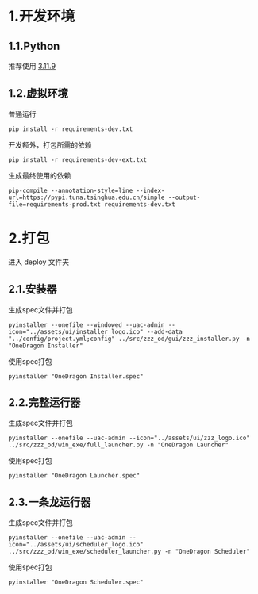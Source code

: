 # 1.开发环境

## 1.1.Python

推荐使用 [3.11.9](https://www.python.org/downloads/release/python-3119/)

## 1.2.虚拟环境

普通运行

```shell
pip install -r requirements-dev.txt
```

开发额外，打包所需的依赖

```shell
pip install -r requirements-dev-ext.txt
```

生成最终使用的依赖

```shell
pip-compile --annotation-style=line --index-url=https://pypi.tuna.tsinghua.edu.cn/simple --output-file=requirements-prod.txt requirements-dev.txt
```

# 2.打包

进入 deploy 文件夹

## 2.1.安装器

生成spec文件并打包

```shell
pyinstaller --onefile --windowed --uac-admin --icon="../assets/ui/installer_logo.ico" --add-data "../config/project.yml;config" ../src/zzz_od/gui/zzz_installer.py -n "OneDragon Installer"
```

使用spec打包

```shell
pyinstaller "OneDragon Installer.spec"
```

## 2.2.完整运行器

生成spec文件并打包

```shell
pyinstaller --onefile --uac-admin --icon="../assets/ui/zzz_logo.ico" ../src/zzz_od/win_exe/full_launcher.py -n "OneDragon Launcher"
```

使用spec打包
```shell
pyinstaller "OneDragon Launcher.spec"
```

## 2.3.一条龙运行器

生成spec文件并打包

```shell
pyinstaller --onefile --uac-admin --icon="../assets/ui/scheduler_logo.ico" ../src/zzz_od/win_exe/scheduler_launcher.py -n "OneDragon Scheduler"
```

使用spec打包
```shell
pyinstaller "OneDragon Scheduler.spec"
```


